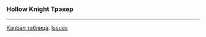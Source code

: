 ### Hollow Knight Трэкер
_____________________________________

[Kanban таблица](https://github.com/rePSVita/HK_Vita/projects/1).
[Issues](https://github.com/rePSVita/HK_Vita/issues)
